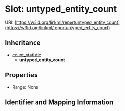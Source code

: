 # Slot: untyped_entity_count

URI: [https://w3id.org/linkml/reportuntyped_entity_count](https://w3id.org/linkml/reportuntyped_entity_count)




## Inheritance

* [count_statistic](count_statistic.md)
    * **untyped_entity_count**



## Properties

 * Range: None



## Identifier and Mapping Information





